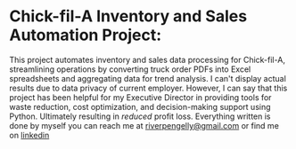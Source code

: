 # Chick-fil-A Inventory and Sales Automation Project:
This project automates inventory and sales data processing for Chick-fil-A, streamlining operations by converting truck order PDFs into Excel spreadsheets and aggregating data for trend analysis. I can't display actual results due to data privacy of current employer. However, I can say that this project has been helpful for my Executive Director in providing tools for waste reduction, cost optimization, and decision-making support using Python. Ultimately resulting in *reduced* profit loss. Everything written is done by myself you can reach me at riverpengelly@gmail.com or find me on [linkedin](https://www.linkedin.com/in/riverpengelly/)
